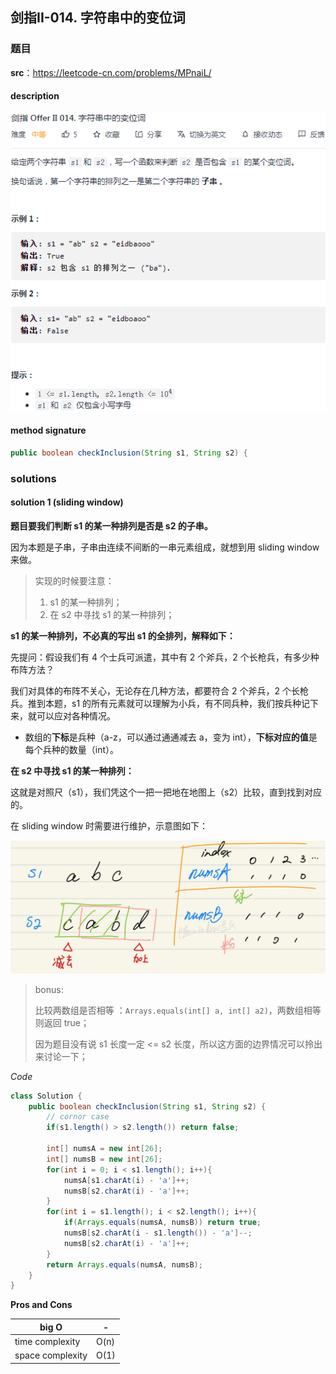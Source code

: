 ## 剑指II-014. 字符串中的变位词

### 题目

**src**：https://leetcode-cn.com/problems/MPnaiL/

#### description

<div align="center"> <img src="../pics/labels/CIii_014.png"/> </div>

#### method signature

```java
public boolean checkInclusion(String s1, String s2) {
```

### solutions

#### solution 1 (sliding window)

**题目要我们判断 s1 的某一种排列是否是 s2 的子串。**

因为本题是子串，子串由连续不间断的一串元素组成，就想到用 sliding window 来做。

> 实现的时候要注意：
>
> 1. s1 的某一种排列；
> 2. 在 s2 中寻找 s1 的某一种排列；

**s1 的某一种排列，不必真的写出 s1 的全排列，解释如下：**

先提问：假设我们有 4 个士兵可派遣，其中有 2 个斧兵，2 个长枪兵，有多少种布阵方法？

我们对具体的布阵不关心，无论存在几种方法，都要符合 2 个斧兵，2 个长枪兵。推到本题，s1 的所有元素就可以理解为小兵，有不同兵种，我们按兵种记下来，就可以应对各种情况。

* 数组的**下标**是兵种（a-z，可以通过通通减去 a，变为 int），**下标对应的值**是每个兵种的数量（int）。

**在 s2 中寻找 s1 的某一种排列：**

这就是对照尺（s1），我们凭这个一把一把地在地图上（s2）比较，直到找到对应的。

在 sliding window 时需要进行维护，示意图如下：

<div align="center"> <img src="../pics/expressions/II_014_sliding_window.jpg"/> </div>



> bonus:
>
> 比较两数组是否相等 ：`Arrays.equals(int[] a, int[] a2)`，两数组相等则返回 true；
>
> 因为题目没有说 s1 长度一定 <= s2 长度，所以这方面的边界情况可以拎出来讨论一下；



*Code*

```java
class Solution {
    public boolean checkInclusion(String s1, String s2) {
        // cornor case
        if(s1.length() > s2.length()) return false;

        int[] numsA = new int[26];
        int[] numsB = new int[26];
        for(int i = 0; i < s1.length(); i++){
            numsA[s1.charAt(i) - 'a']++;
            numsB[s2.charAt(i) - 'a']++;
        }
        for(int i = s1.length(); i < s2.length(); i++){
            if(Arrays.equals(numsA, numsB)) return true;
            numsB[s2.charAt(i - s1.length()) - 'a']--;
            numsB[s2.charAt(i) - 'a']++;
        }
        return Arrays.equals(numsA, numsB);
    }
}
```

**Pros and Cons**

| big O            | -    |
| ---------------- | ---- |
| time complexity  | O(n) |
| space complexity | O(1) |

